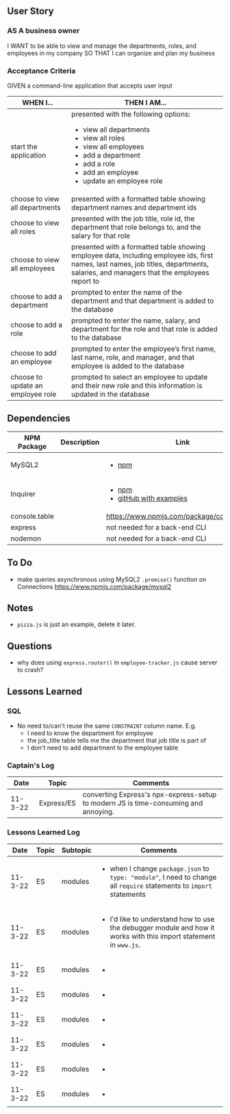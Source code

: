 ## User Story

### AS A business owner

I WANT to be able to view and manage the departments, roles, and employees in my company
SO THAT I can organize and plan my business

### Acceptance Criteria

GIVEN a command-line application that accepts user input

| WHEN I...                         | THEN I AM...                                                                                                                                                                                                                     |
| --------------------------------- | -------------------------------------------------------------------------------------------------------------------------------------------------------------------------------------------------------------------------------- |
| start the application             | presented with the following options: <ul><li>view all departments</li> <li>view all roles</li><li>view all employees</li><li>add a department</li> <li>add a role</li><li>add an employee</li> <li>update an employee role</li> |
| choose to view all departments    | presented with a formatted table showing department names and department ids                                                                                                                                                     |
| choose to view all roles          | presented with the job title, role id, the department that role belongs to, and the salary for that role                                                                                                                         |
| choose to view all employees      | presented with a formatted table showing employee data, including employee ids, first names, last names, job titles, departments, salaries, and managers that the employees report to                                            |
| choose to add a department        | prompted to enter the name of the department and that department is added to the database                                                                                                                                        |
| choose to add a role              | prompted to enter the name, salary, and department for the role and that role is added to the database                                                                                                                           |
| choose to add an employee         | prompted to enter the employee’s first name, last name, role, and manager, and that employee is added to the database                                                                                                            |
| choose to update an employee role | prompted to select an employee to update and their new role and this information is updated in the database                                                                                                                      |

## Dependencies

| NPM Package   | Description | Link                                                                                                                                     |
| ------------- | ----------- | ---------------------------------------------------------------------------------------------------------------------------------------- |
| MySQL2        |             | <ul><li>[npm](https://www.npmjs.com/package/mysql2)</li></ul>                                                                            |
| Inquirer      |             | <ul><li>[npm](https://www.npmjs.com/package/inquirer)</li><li>[gitHub with examples](https://github.com/SBoudrias/Inquirer.js)</li></ul> |
| console.table |             | https://www.npmjs.com/package/console.table                                                                                              |
| express       |             | not needed for a back-end CLI                                                                                                            |
| nodemon       |             | not needed for a back-end CLI                                                                                                            |

## To Do

-   make queries asynchronous using MySQL2 `.promise()` function on Connections https://www.npmjs.com/package/mysql2

## Notes

-   `pizza.js` is just an example, delete it later.

## Questions

-   why does using `express.router()` in `employee-tracker.js` cause server to crash?

## Lessons Learned

### SQL

-   No need to/can't reuse the same `CONSTRAINT` column name. E.g.
    -   I need to know the department for employee
    -   the job_title table tells me the department that job title is part of
    -   I don't need to add department to the employee table

### Captain's Log

| Date    | Topic      | Comments                                                                            |
| ------- | ---------- | ----------------------------------------------------------------------------------- |
| 11-3-22 | Express/ES | converting Express's npx-express-setup to modern JS is time-consuming and annoying. |

### Lessons Learned Log

| Date    | Topic | Subtopic | Comments                                                                                                                             |
| ------- | ----- | -------- | ------------------------------------------------------------------------------------------------------------------------------------ |
| 11-3-22 | ES    | modules  | <ul><li>when I change `package.json` to `type: "module"`, I need to change all `require` statements to `import` statements</li></ul> |
| 11-3-22 | ES    | modules  | <ul><li>I'd like to understand how to use the debugger module and how it works with this import statement in `www.js`.</li></ul>     |
| 11-3-22 | ES    | modules  | <ul><li></li></ul>                                                                                                                   |
| 11-3-22 | ES    | modules  | <ul><li></li></ul>                                                                                                                   |
| 11-3-22 | ES    | modules  | <ul><li></li></ul>                                                                                                                   |
| 11-3-22 | ES    | modules  | <ul><li></li></ul>                                                                                                                   |
| 11-3-22 | ES    | modules  | <ul><li></li></ul>                                                                                                                   |
| 11-3-22 | ES    | modules  | <ul><li></li></ul>                                                                                                                   |
